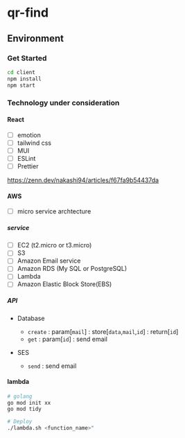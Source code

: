 # qr-find

## Environment
### Get Started
```sh
cd client
npm install
npm start
```

### Technology under consideration
#### React
- [ ] emotion
- [ ] tailwind css
- [ ] MUI
- [ ] ESLint
- [ ] Prettier

https://zenn.dev/nakashi94/articles/f67fa9b54437da


#### AWS
- [ ] micro service archtecture
<!-- - [x] test -->

##### service
- [ ] EC2 (t2.micro or t3.micro)
- [ ] S3
- [ ] Amazon Email service
- [ ] Amazon RDS (My SQL or PostgreSQL)
- [ ] Lambda
- [ ] Amazon Elastic Block Store(EBS)

##### API
- Database
    - `create` : param[`mail`] : store[`data`,`mail`,`id`] : return[`id`]
    - `get` : param[`id`] : send email

- SES
    - `send` : send email

#### lambda
```bash
# golang
go mod init xx
go mod tidy

# Deploy
./lambda.sh <function_name>"
```
